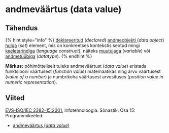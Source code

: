 # andmeväärtus \(data value\)

## Tähendus

{% hint style="info" %}
[deklareeritud](deklaratsioon-declaration.md) \(_declared_\) [andmeobjekti ](andmeobjekt-data-object.md)\(_data object_\) [hulga](hulk-set.md) \(_set_\) element, mis on konkreetses kontekstis seotud mingi [keeletarindiga](keeletarind-language-construct.md) \(_language construct_\), näiteks [muutujaga](muutuja-variable.md) \(_variable_\) või [andmetüübiga](andmetueuep-datatype.md) \(_datatype_\).
{% endhint %}

**Märkus:** põhimõtteliselt tuleks andmeväärtust \(_data value_\) eristada funktsiooni väärtusest \(_function value_\) matemaatikas ning arvu väärtusest \(_value of a number_\) ja numbrikoha väärtusest arvesituses \(_position value in numeric representation_\).

## Viited

[EVS-ISO/IEC 2382-15:2001](https://www.evs.ee/et/evs-iso-iec-2382-15-2001), Infotehnoloogia. Sõnastik. Osa 15: Programmikeeled:

* [andmeväärtus \(_data value_\) ](http://www.eki.ee/dict/its/index.cgi?Q=D31DEA15-6C03-1014-88DC-FC5F0DBED45A&F=GUID&C01=1&C02=0&C10=1)



